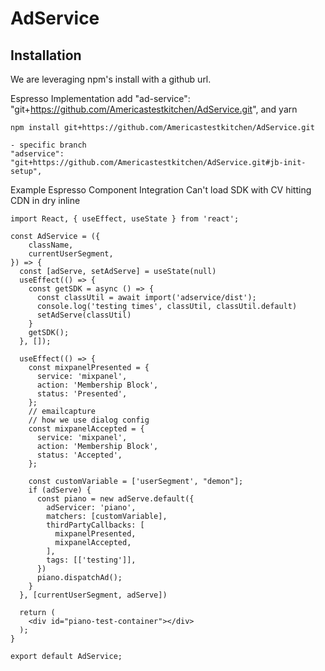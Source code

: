 # AdService

## Installation

We are leveraging npm's install with a github url.

Espresso Implementation add
"ad-service": "git+https://github.com/Americastestkitchen/AdService.git",
and yarn

```shell
npm install git+https://github.com/Americastestkitchen/AdService.git

- specific branch
"adservice": "git+https://github.com/Americastestkitchen/AdService.git#jb-init-setup",
```

Example Espresso Component Integration
Can't load SDK with CV hitting CDN in dry inline

```
import React, { useEffect, useState } from 'react';

const AdService = ({
    className,
    currentUserSegment,
}) => {
  const [adServe, setAdServe] = useState(null)
  useEffect(() => {
    const getSDK = async () => {
      const classUtil = await import('adservice/dist');
      console.log('testing times', classUtil, classUtil.default)
      setAdServe(classUtil)
    }
    getSDK();
  }, []);

  useEffect(() => {
    const mixpanelPresented = {
      service: 'mixpanel',
      action: 'Membership Block',
      status: 'Presented',
    };
    // emailcapture
    // how we use dialog config
    const mixpanelAccepted = {
      service: 'mixpanel',
      action: 'Membership Block',
      status: 'Accepted',
    };

    const customVariable = ['userSegment', "demon"];
    if (adServe) {
      const piano = new adServe.default({
        adServicer: 'piano',
        matchers: [customVariable],
        thirdPartyCallbacks: [
          mixpanelPresented,
          mixpanelAccepted,
        ],
        tags: [['testing']],
      })
      piano.dispatchAd();
    }
  }, [currentUserSegment, adServe])

  return (
    <div id="piano-test-container"></div>
  );
}

export default AdService;
```
